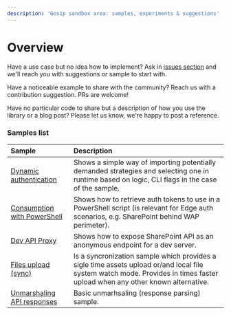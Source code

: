 ```yaml
---
description: 'Gosip sandbox area: samples, experiments & suggestions'
---
```


# Overview

Have a use case but no idea how to implement? Ask in [issues section](https://github.com/koltyakov/gosip-sandbox/issues) and we'll reach you with suggestions or sample to start with.

Have a noticeable example to share with the community? Reach us with a contribution suggestion. PRs are welcome!

Have no particular code to share but a description of how you use the library or a blog post? Please let us know, we're happy to post a reference.

### Samples list

| Sample | Description |
| :--- | :--- |
| [Dynamic authentication](https://github.com/koltyakov/gosip-sandbox/tree/master/samples/dynauth) | Shows a simple way of importing potentially demanded strategies and selecting one in runtime based on logic, CLI flags in the case of the sample. |
| [Consumption with PowerShell](https://github.com/koltyakov/gosip-sandbox/tree/master/samples/posh) | Shows how to retrieve auth tokens to use in a PowerShell script \(is relevant for Edge auth scenarios, e.g. SharePoint behind WAP perimeter\). |
| [Dev API Proxy](https://github.com/koltyakov/gosip-sandbox/tree/master/samples/proxy) | Shows how to expose SharePoint API as an anonymous endpoint for a dev server. |
| [Files upload \(sync\)](https://github.com/koltyakov/gosip-sandbox/tree/master/samples/sync) | Is a syncronization sample which provides a sigle time assets upload or/and local file system watch mode. Provides in times faster upload when any other known alternative. |
| [Unmarshaling API responses](https://github.com/koltyakov/gosip-sandbox/tree/master/samples/unmarshaling) | Basic unmarhsaling \(response parsing\) sample. |


